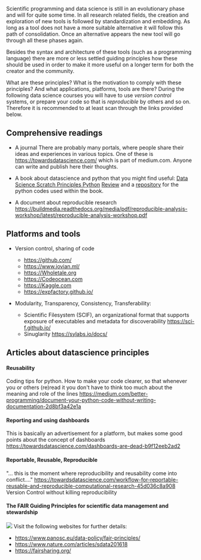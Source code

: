 Scientific programming and data science is still in an evolutionary phase and will for quite some time. In all research related fields, the creation and exploration of new tools is followed by  standardization and embedding. As long as a tool does not have a more suitable alternative it will follow this path of consolidation. Once an alternative appears the new tool will go through all these phases again. 

Besides the syntax and architecture of these tools (such as a programming language) there are more or less settled guiding principles how these should be used in order to make it more useful on a longer term for both the creator and the community.

What are these principles? What is the motivation to comply with these principles? And what applications, platforms, tools are there?
During the following data science courses you will have to use *version control* systems, or prepare your code so that is *reproducible* by others and so on. Therefore it is recommended to at least scan through the links provided below.

## Comprehensive readings
* A journal 
There are probably many portals, where people share their ideas and experiences in various topics. One of these is
https://towardsdatascience.com/ which is part of medium.com. Anyone can write and publish here their thoughts. 

* A book about datascience and python
that you might find useful:
[Data Science Scratch Principles Python](
https://www.amazon.com/Data-Science-Scratch-Principles-Python/dp/1492041130)
[Review](https://www.youtube.com/watch?v=5EXemKvvNVk) and a [repository](https://github.com/joelgrus/data-science-from-scratch) for the python codes used within the book.

* A document about reproducible research
https://buildmedia.readthedocs.org/media/pdf/reproducible-analysis-workshop/latest/reproducible-analysis-workshop.pdf

## Platforms and tools
* Version control, sharing of code
	* https://github.com/
	* https://www.jovian.ml/
	* https://Wholetale.org
	* https://Codeocean.com
	* https://Kaggle.com
	* https://expfactory.github.io/


* Modularity, Transparency, Consistency, Transferability:
	* Scientific Filesystem (SCIF), an organizational format that supports exposure of executables and metadata for discoverability
https://sci-f.github.io/
	* Sinuglarity 
https://sylabs.io/docs/

## Articles about datascience principles
#### Reusability
Coding tips for python. How to make your code clearer, so that whenever you or others (re)read it you don't have to think too much about the meaning and role of the lines
https://medium.com/better-programming/document-your-python-code-without-writing-documentation-2d8bf3a42e1a

#### Reporting and using dashboards
This is basically an advertisement for a platform, but makes some good points about the concept of dashboards
https://towardsdatascience.com/dashboards-are-dead-b9f12eeb2ad2

#### Reportable, Reusable, Reproducible
"... this is the moment where reproducibility and reusability come into conflict...."
https://towardsdatascience.com/workflow-for-reportable-reusable-and-reproducible-computational-research-45d036c8a908
Version Control without killing reproducibility


#### The FAIR Guiding Principles for scientific data management and stewardship
![](/home/jegesm/Seafile/Oktatas/data-exp-vis-2020/Datascience_tools/FAIR_data_principles.jpg) 
Visit the following websites for further details:
* https://www.panosc.eu/data-policy/fair-principles/
* https://www.nature.com/articles/sdata201618
* https://fairsharing.org/
